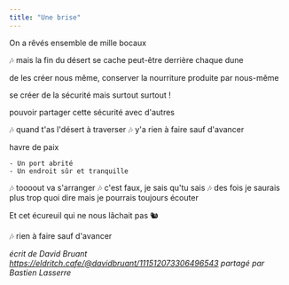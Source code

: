 ```yaml
---
title: "Une brise"
---
```

On a rêvés ensemble de mille bocaux

🎶 mais la fin du désert se cache peut-être derrière chaque dune

de les créer nous même, 
conserver la nourriture produite par nous-même

se créer de la sécurité
mais surtout
surtout !

pouvoir partager cette sécurité avec d'autres

🎶 quand t'as l'désert à traverser
🎶 y'a rien à faire sauf d'avancer

havre de paix

    - Un port abrité
    - Un endroit sûr et tranquille

🎶 toooout va s'arranger
🎶 c'est faux, je sais qu'tu sais
🎶 des fois je saurais plus trop quoi dire mais je pourrais toujours écouter

Et cet écureuil qui ne nous lâchait pas 🐿️ 

🎶 rien à faire sauf d'avancer

_écrit de David Bruant https://eldritch.cafe/@davidbruant/111512073306496543 partagé par Bastien Lasserre_